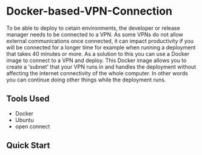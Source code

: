 # Docker-based-VPN-Connection

To be able to deploy to cetain environments, the developer or release manager needs to be connected to a VPN. As some VPNs do not allow external communications once connected, it can impact productivity if you will be connected for a longer time for example when running a deployment that takes 40 minutes or more. As a solution to this you can use a Docker image to connect to a VPN and deploy. This Docker image allows you to create a 'subnet' that your VPN runs in and handles the deployment without affecting the internet connectivity of the whole computer. In other words you can continue doing other things while the deployment runs.

## Tools Used
* Docker
* Ubuntu
* open connect

## Quick Start
